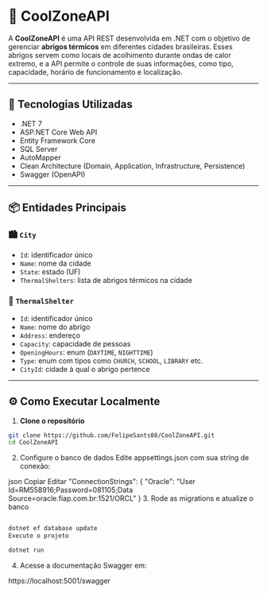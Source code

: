 # 🧊 CoolZoneAPI

A **CoolZoneAPI** é uma API REST desenvolvida em .NET com o objetivo de gerenciar **abrigos térmicos** em diferentes cidades brasileiras. Esses abrigos servem como locais de acolhimento durante ondas de calor extremo, e a API permite o controle de suas informações, como tipo, capacidade, horário de funcionamento e localização.

---

## 🚀 Tecnologias Utilizadas

- .NET 7
- ASP.NET Core Web API
- Entity Framework Core
- SQL Server
- AutoMapper
- Clean Architecture (Domain, Application, Infrastructure, Persistence)
- Swagger (OpenAPI)

---

## 📦 Entidades Principais

### 🏙️ `City`
- `Id`: identificador único
- `Name`: nome da cidade
- `State`: estado (UF)
- `ThermalShelters`: lista de abrigos térmicos na cidade

### 🛑 `ThermalShelter`
- `Id`: identificador único
- `Name`: nome do abrigo
- `Address`: endereço
- `Capacity`: capacidade de pessoas
- `OpeningHours`: enum (`DAYTIME`, `NIGHTTIME`)
- `Type`: enum com tipos como `CHURCH`, `SCHOOL`, `LIBRARY` etc.
- `CityId`: cidade à qual o abrigo pertence

---

## ⚙️ Como Executar Localmente

1. **Clone o repositório**
```bash
git clone https://github.com/FelipeSants08/CoolZoneAPI.git
cd CoolZoneAPI
```
2. Configure o banco de dados
Edite appsettings.json com sua string de conexão:

json
Copiar
Editar
"ConnectionStrings": {
        "Oracle": "User Id=RM558916;Password=081105;Data Source=oracle.fiap.com.br:1521/ORCL"
    }
3. Rode as migrations e atualize o banco

```bash

dotnet ef database update
Execute o projeto
```

```bash
dotnet run
```
4. Acesse a documentação Swagger em:

https://localhost:5001/swagger
